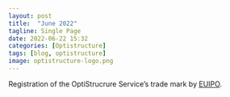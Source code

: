```yaml
---
layout: post
title:  "June 2022"
tagline: Single Page
date: 2022-06-22 15:32
categories: [Optistructure]
tags: [blog, optistructure]
image: optistructure-logo.png
---
```


Registration of the OptiStrucrure Service’s trade mark by <a href="https://euipo.europa.eu/eSearch/#basic/1+1+1+1/Optistructure" target="_blank">EUIPO</a>.
